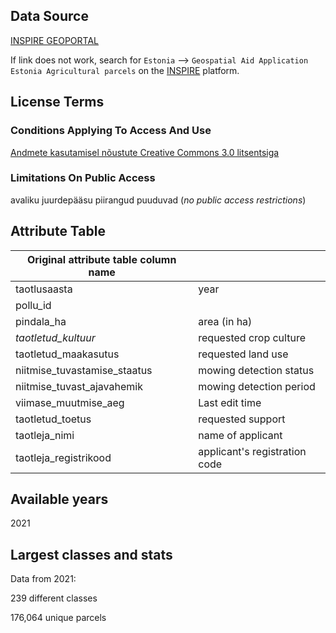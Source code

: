 ## Data Source
[INSPIRE GEOPORTAL](https://inspire-geoportal.ec.europa.eu/download_details.html?view=downloadDetails&resourceId=%2FINSPIRE-608e479c-616e-11e2-b563-52540004b857_20211215-093102%2Fservices%2F1%2FPullResults%2F181-199%2Fdatasets%2F9&expandedSection=metadata)

If link does not work, search for `Estonia` --> `Geospatial Aid Application Estonia Agricultural parcels` on the [INSPIRE](https://inspire-geoportal.ec.europa.eu/overview.html?view=thematicEuOverview&theme=none) platform.

## License Terms
### Conditions Applying To Access And Use
[Andmete kasutamisel nõustute Creative Commons 3.0 litsentsiga](https://creativecommons.org/licenses/by-sa/3.0/ee/legalcode)
### Limitations On Public Access
avaliku juurdepääsu piirangud puuduvad (_no public access restrictions_)

## Attribute Table
| Original attribute table column name |           |
| ------------------------------------ | --------- |
| taotlusaasta | year |
| pollu_id |  |
| pindala_ha | area (in ha) |
| _taotletud_kultuur_ | requested crop culture |
| taotletud_maakasutus | requested land use |
| niitmise_tuvastamise_staatus | mowing detection status |
| niitmise_tuvast_ajavahemik | mowing detection period |
| viimase_muutmise_aeg | Last edit time |
| taotletud_toetus | requested support |
| taotleja_nimi | name of applicant |
| taotleja_registrikood | applicant's registration code |

## Available years
2021

## Largest classes and stats
Data from 2021:

239 different classes

176,064 unique parcels
